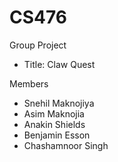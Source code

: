 # CS476
Group Project
- Title: Claw Quest

Members
- Snehil Maknojiya
- Asim Maknojia
- Anakin Shields
- Benjamin Esson
- Chashamnoor Singh
